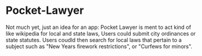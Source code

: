 # Pocket-Lawyer

Not much yet, just an idea for an app:
Pocket Lawyer is ment to act kind of like wikipedia for local and state laws, Users could submit city ordinances or state statutes. Users coudld then search for local laws that pertain to a subject such as "New Years firework restrictions", or "Curfews for minors". 
